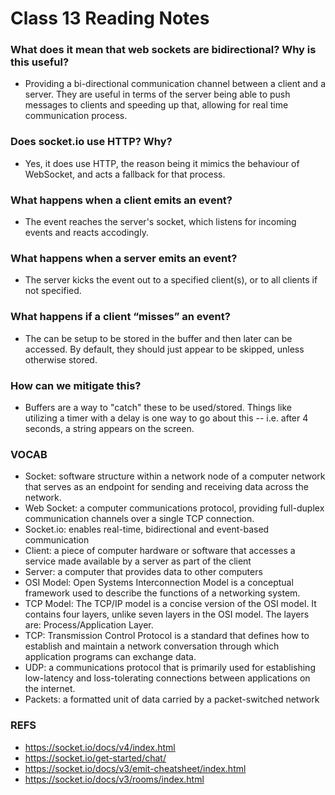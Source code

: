 # Class 13 Reading Notes

### What does it mean that web sockets are bidirectional? Why is this useful?
- Providing a bi-directional communication channel between a client and a server. They are useful in terms of the server being able to push messages to clients and speeding up that, allowing for real time communication process.
### Does socket.io use HTTP? Why?
- Yes, it does use HTTP, the reason being it mimics the behaviour of WebSocket, and acts a fallback for that process.
### What happens when a client emits an event?
- The event reaches the server's socket, which listens for incoming events and reacts accodingly.
### What happens when a server emits an event?
- The server kicks the event out to a specified client(s), or to all clients if not specified.
### What happens if a client “misses” an event?
- The can be setup to be stored in the buffer and then later can be accessed. By default, they should just appear to be skipped, unless otherwise stored.
### How can we mitigate this?
- Buffers are a way to "catch" these to be used/stored. Things like utilizing a timer with a delay is one way to go about this -- i.e. after 4 seconds, a string appears on the screen.

### VOCAB
- Socket:  software structure within a network node of a computer network that serves as an endpoint for sending and receiving data across the network.
- Web Socket: a computer communications protocol, providing full-duplex communication channels over a single TCP connection.
- Socket.io: enables real-time, bidirectional and event-based communication
- Client: a piece of computer hardware or software that accesses a service made available by a server as part of the client
- Server: a computer that provides data to other computers
- OSI Model: Open Systems Interconnection Model is a conceptual framework used to describe the functions of a networking system.
- TCP Model: The TCP/IP model is a concise version of the OSI model. It contains four layers, unlike seven layers in the OSI model. The layers are: Process/Application Layer.
- TCP: Transmission Control Protocol is a standard that defines how to establish and maintain a network conversation through which application programs can exchange data.
- UDP: a communications protocol that is primarily used for establishing low-latency and loss-tolerating connections between applications on the internet.
- Packets: a formatted unit of data carried by a packet-switched network

### REFS
- https://socket.io/docs/v4/index.html
- https://socket.io/get-started/chat/
- https://socket.io/docs/v3/emit-cheatsheet/index.html
- https://socket.io/docs/v3/rooms/index.html
